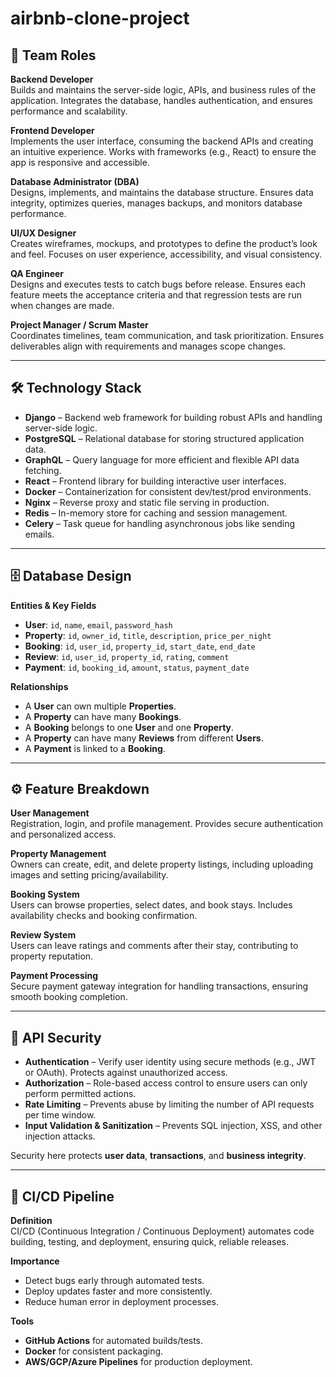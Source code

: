 # airbnb-clone-project

## 📌 Team Roles

**Backend Developer**  
Builds and maintains the server-side logic, APIs, and business rules of the application. Integrates the database, handles authentication, and ensures performance and scalability.

**Frontend Developer**  
Implements the user interface, consuming the backend APIs and creating an intuitive experience. Works with frameworks (e.g., React) to ensure the app is responsive and accessible.

**Database Administrator (DBA)**  
Designs, implements, and maintains the database structure. Ensures data integrity, optimizes queries, manages backups, and monitors database performance.

**UI/UX Designer**  
Creates wireframes, mockups, and prototypes to define the product’s look and feel. Focuses on user experience, accessibility, and visual consistency.

**QA Engineer**  
Designs and executes tests to catch bugs before release. Ensures each feature meets the acceptance criteria and that regression tests are run when changes are made.

**Project Manager / Scrum Master**  
Coordinates timelines, team communication, and task prioritization. Ensures deliverables align with requirements and manages scope changes.

---

## 🛠 Technology Stack

- **Django** – Backend web framework for building robust APIs and handling server-side logic.  
- **PostgreSQL** – Relational database for storing structured application data.  
- **GraphQL** – Query language for more efficient and flexible API data fetching.  
- **React** – Frontend library for building interactive user interfaces.  
- **Docker** – Containerization for consistent dev/test/prod environments.  
- **Nginx** – Reverse proxy and static file serving in production.  
- **Redis** – In-memory store for caching and session management.  
- **Celery** – Task queue for handling asynchronous jobs like sending emails.

---

## 🗄 Database Design

**Entities & Key Fields**

- **User**: `id`, `name`, `email`, `password_hash`  
- **Property**: `id`, `owner_id`, `title`, `description`, `price_per_night`  
- **Booking**: `id`, `user_id`, `property_id`, `start_date`, `end_date`  
- **Review**: `id`, `user_id`, `property_id`, `rating`, `comment`  
- **Payment**: `id`, `booking_id`, `amount`, `status`, `payment_date`

**Relationships**
- A **User** can own multiple **Properties**.
- A **Property** can have many **Bookings**.
- A **Booking** belongs to one **User** and one **Property**.
- A **Property** can have many **Reviews** from different **Users**.
- A **Payment** is linked to a **Booking**.

---

## ⚙ Feature Breakdown

**User Management**  
Registration, login, and profile management. Provides secure authentication and personalized access.

**Property Management**  
Owners can create, edit, and delete property listings, including uploading images and setting pricing/availability.

**Booking System**  
Users can browse properties, select dates, and book stays. Includes availability checks and booking confirmation.

**Review System**  
Users can leave ratings and comments after their stay, contributing to property reputation.

**Payment Processing**  
Secure payment gateway integration for handling transactions, ensuring smooth booking completion.

---

## 🔐 API Security

- **Authentication** – Verify user identity using secure methods (e.g., JWT or OAuth). Protects against unauthorized access.  
- **Authorization** – Role-based access control to ensure users can only perform permitted actions.  
- **Rate Limiting** – Prevents abuse by limiting the number of API requests per time window.  
- **Input Validation & Sanitization** – Prevents SQL injection, XSS, and other injection attacks.  

Security here protects **user data**, **transactions**, and **business integrity**.

---

## 🚀 CI/CD Pipeline

**Definition**  
CI/CD (Continuous Integration / Continuous Deployment) automates code building, testing, and deployment, ensuring quick, reliable releases.

**Importance**  
- Detect bugs early through automated tests.  
- Deploy updates faster and more consistently.  
- Reduce human error in deployment processes.

**Tools**  
- **GitHub Actions** for automated builds/tests.  
- **Docker** for consistent packaging.  
- **AWS/GCP/Azure Pipelines** for production deployment.
